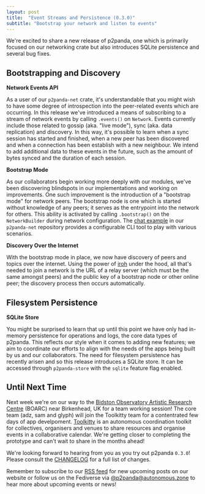 ```yaml
---
layout: post
title:  "Event Streams and Persistence (0.3.0)"
subtitle: "Bootstrap your network and listen to events"
---
```


We're excited to share a new release of p2panda, one which is primarily focused on our networking crate but also introduces SQLite persistence and several bug fixes.  

## Bootstrapping and Discovery

**Network Events API**

As a user of our `p2panda-net` crate, it's understandable that you might wish to have some degree of introspection into the peer-related events which are occurring. In this release we've introduced a means of subscribing to a stream of network events by calling `.events()` on `Network`. Events currently include those related to gossip (aka. "live mode"), sync (aka. data replication) and discovery. In this way, it's possible to learn when a sync session has started and finished, when a new peer has been discovered and when a connection has been establish with a new neighbour. We intend to add additional data to these events in the future, such as the amount of bytes synced and the duration of each session.

**Bootstrap Mode**

As our collaborators begin working more deeply with our modules, we've been discovering blindspots in our implementations and working on improvements. One such improvement is the introduction of a "bootstrap mode" for network peers. The bootstrap node is one which is started without knowledge of any peers; it serves as the entrypoint into the network for others. This ability is activated by calling `.bootstrap()` on the `NetworkBuilder` during network configuration. The [chat example](https://github.com/p2panda/p2panda/blob/main/p2panda-net/examples/chat.rs) in our `p2panda-net` repository provides a configurable CLI tool to play with various scenarios.

**Discovery Over the Internet**

With the bootstrap mode in place, we now have discovery of peers and topics over the internet. Using the power of [iroh](https://www.iroh.computer/) under the hood, all that's needed to join a network is the URL of a relay server (which must be the same amongst peers) and the public key of a bootstrap node or other online peer; the discovery process then occurs automatically.

## Filesystem Persistence

**SQLite Store**

You might be surprised to learn that up until this point we have only had in-memory persistence for operations and logs, the core data types of p2panda. This reflects our style when it comes to adding new features; we aim to coordinate our efforts to align with the needs of the apps being built by us and our collaborators. The need for filesystem persistence has recently arisen and so this release introduces a SQLite store. It can be accessed through `p2panda-store` with the `sqlite` feature flag enabled.

## Until Next Time

Next week we're on our way to the [Bidston Observatory Artistic Research Centre](https://www.bidstonobservatory.org) (BOARC) near Birkenhead, UK for a team working session! The core team (adz, sam and glyph) will join the Toolkitty team for a contentrated few days of app develpoment. [Toolkitty](https://github.com/toolkitties/toolkitty) is an autonomous coordination toolkit for collectives, organisers and venues to share resources and organise events in a collaborative calendar. We're getting closer to completing the prototype and can't wait to share in the months ahead!

We're looking forward to hearing from you as you try out p2panda `0.3.0`! Please consult the [CHANGELOG](https://github.com/p2panda/p2panda/blob/main/CHANGELOG.md) for a full list of changes.

Remember to subscribe to our [RSS feed](https://p2panda.org/feed.xml) for new upcoming posts on our website or follow us on the Fediverse via [@p2panda@autonomous.zone](https://autonomous.zone/@p2panda) to hear more about upcoming events or news!
